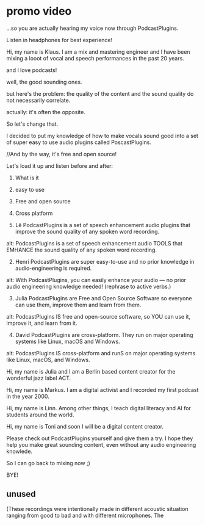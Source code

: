 # promo video

...so you are actually hearing my voice now through PodcastPlugins.

Listen in headphones for best experience!

Hi, my name is Klaus. I am a mix and mastering engineer and I have been mixing a looot of vocal and speech performances in the past 20 years.

and I love podcasts!

well, the good sounding ones.

but here's the problem: the quality of the content and the sound quality do not necessarily correlate.

actually: it's often the opposite.

So let's change that.

I decided to put my knowledge of how to make vocals sound good into a set of super easy to use audio plugins called PoscastPlugins.

//And by the way, it's free and open source!

Let's load it up and listen before and after:

1. What is it
2. easy to use
3. Free and open source
4. Cross platform


1. Lê
PodcastPlugins is a set of speech enhancement audio plugins that improve the sound quality of any spoken word recording.

alt: PodcastPlugins is a set of speech enhancement audio TOOLS that EMHANCE the sound quality of any spoken word recording.

2. Henri
PodcastPlugins are super easy-to-use and no prior knowledge in audio-engineering is required.

alt: With PodcastPlugins, you can easily enhance your audio — no prior audio engineering knowledge needed! (rephrase to active verbs.)

3. Julia
PodcastPlugins are Free and Open Source Software so everyone can use them, improve them and learn from them.

alt: PodcastPlugins IS free and open-source software, so YOU can use it, improve it, and learn from it.

4. David
PodcastPlugins are cross-platform. They run on major operating systems like Linux, macOS and Windows.

alt: PodcastPlugins IS cross-platform and runS on major operating systems like Linux, macOS, and Windows.

Hi, my name is Julia and I am a Berlin based content creator for the wonderful jazz label ACT.

Hi, my name is Markus. I am a digital activist and I recorded my first podcast in the year 2000.

Hi, my name is Linn. Among other things, I teach digital literacy and AI for students around the world.

Hi, my name is Toni and soon I will be a  digital content creator.

Please check out PodcastPlugins yourself and give them a try. I hope they help you make great sounding content, even without any audio engineering knowlede.

So I can go back to mixing now ;)

BYE!

## unused

(These recordings were intentionally made in different acoustic situation ranging from good to bad and with different microphones. The